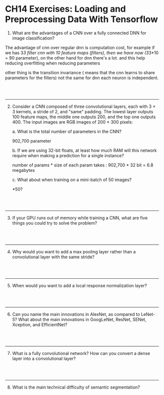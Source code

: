 # CH14 Exercises: Loading and Preprocessing Data With Tensorflow

1. What are the advantages of a CNN over a fully connected DNN for image classification?

The advantage of cnn over regular dnn is computation cost, for example if we has 3*3 filter cnn with 10 feature maps (filters), then 
we have now (3*3*10 = 90 parameter), on the other hand for dnn there's a lot. and this help reducing overfitting when reducing parameters

other thing is the transition invariance ( means that the cnn learns to share parameters for the filters) not the same for dnn each neuron is independent.


<br>
<br>

---

2.  Consider a CNN composed of three convolutional layers, each with 3 × 3 kernels, a stride of 2, and "same" padding. The lowest layer outputs 100 feature maps, the middle one outputs 200, and the top one outputs 400. The input images are RGB images of 200 × 300 pixels:

    a. What is the total number of parameters in the CNN?

    902,700 parameter

    b. If we are using 32-bit floats, at least how much RAM will this network require
    when making a prediction for a single instance?

    number of params * size of each param takes : 902,700 * 32 bit = 6.8 megabytes

    c. What about when training on a mini-batch of 50 images?

    *50?

<br>
<br>

---

3. If your GPU runs out of memory while training a CNN, what are five things you could try to solve the problem?

<br>
<br>

---

4. Why would you want to add a max pooling layer rather than a convolutional layer with the same stride?

<br>
<br>

---

5. When would you want to add a local response normalization layer?

<br>
<br>

---

6. Can you name the main innovations in AlexNet, as compared to LeNet-5?
   What about the main innovations in GoogLeNet, ResNet, SENet, Xception, and
   EfficientNet?

<br>
<br>

---

7. What is a fully convolutional network? How can you convert a dense layer into a
   convolutional layer?

<br>
<br>

---

8. What is the main technical difficulty of semantic segmentation?
